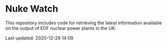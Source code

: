 # Nuke Watch

This repository includes code for retrieving the latest information available on the output of EDF nuclear power plants in the UK.

Last updated: 2020-12-29 14:09